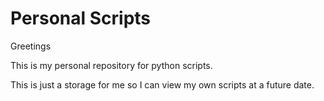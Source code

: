 # Personal Scripts

Greetings

This is my personal repository for python scripts.

This is just a storage for me so I can view my own scripts at a future date.

